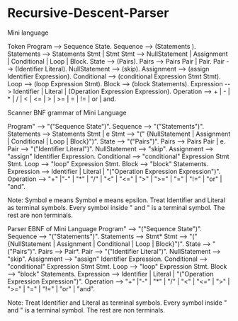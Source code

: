 # Recursive-Descent-Parser

Mini language

Token
   Program --> Sequence State.
   Sequence --> (Statements ).
   Statements --> Statements Stmt | Stmt
   Stmt --> NullStatement | Assignment | Conditional | Loop | Block.
   State -->  (Pairs).
   Pairs --> Pairs Pair | Pair.
   Pair --> (Identifier Literal).
   NullStatement --> (skip).
   Assignment --> (assign Identifier Expression).
   Conditional --> (conditional Expression Stmt Stmt).
   Loop --> (loop Expression Stmt).
   Block --> (block Statements).
   Expression --> Identifier | Literal | (Operation Expression Expression).
   Operation --> + | - | * | / | < | <= | > | >= | = | != | or | and.
 
Scanner
BNF grammar of Mini Language

   Program" --> "("Sequence State")".
   Sequence --> "("Statements")".
   Statements --> Statements  Stmt | e
   Stmt --> "(" {NullStatement | Assignment | Conditional | Loop | Block}")".
   State -->  "("Pairs")".
   Pairs -->  Pairs Pair | e.
   Pair --> "("Identifier Literal")".
   NullStatement --> "skip".
   Assignment --> "assign" Identifier Expression.
   Conditional --> "conditional" Expression Stmt Stmt.
   Loop --> "loop" Expression Stmt.
   Block --> "block" Statements.
   Expression --> Identifier | Literal | "("Operation Expression Expression")".
   Operation --> "+" |"-" | "*" | "/" | "<" | "<=" | ">" | ">=" | "=" | "!=" | "or" | "and".
 
Note: Symbol e means Symbol e means epsilon. Treat Identifier and Literal as terminal symbols. Every symbol inside " and " is a terminal symbol. The rest are non terminals.
 
Parser
EBNF of Mini Language
   Program" --> "("Sequence State")".
   Sequence --> "("Statements")".
   Statements --> Stmt*
   Stmt --> "(" {NullStatement | Assignment | Conditional | Loop | Block}")".
   State -->  "("Pairs")".
   Pairs -->  Pair*.
   Pair --> "("Identifier Literal")".
   NullStatement --> "skip".
   Assignment --> "assign" Identifier Expression.
   Conditional --> "conditional" Expression Stmt Stmt.
   Loop --> "loop" Expression Stmt.
   Block --> "block" Statements.
   Expression --> Identifier | Literal | "("Operation Expression Expression")".
   Operation --> "+" |"-" | "*" | "/" | "<" | "<=" | ">" | ">=" | "=" | "!=" | "or" | "and".

Note: Treat Identifier and Literal as terminal symbols. Every symbol inside " and " is a terminal symbol. The rest are non terminals.

